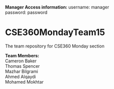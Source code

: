 **Manager Access information:**
username: manager  
password: password  


# CSE360MondayTeam15
The team repository for CSE360 Monday section

**Team Members:**  
Cameron Baker  
Thomas Spencer  
Mazhar Bilgrami  
Ahmed Alqaydi  
Mohamed Mokhtar
